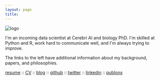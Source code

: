 ```yaml
---
layout: page
title:
---
```


![logo](../files/photo.jpg)

I'm an incoming data scientist at Cerebri AI and biology PhD. I'm skilled at Python and R, work hard to communicate well, and I'm always trying to improve.

The links to the left have additional information about my background, papers, and philosophies.

[resume](../files/lpr_resume.pdf)
:: [CV](../files/cv.pdf)
:: [blog](https://lukereding.github.io/nonstandard_deviations/)
:: [github](https://github.com/lukereding)
:: [twitter](https://twitter.com/lpreding)
:: [linkedin](https://www.linkedin.com/in/luke-reding-95b318129)
:: [publons](https://publons.com/author/1264405/luke-reding#profile)
